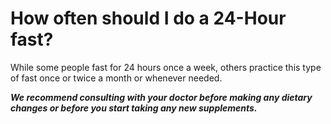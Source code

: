 # How often should I do a 24-Hour fast?

While some people fast for 24 hours once a week, others practice this type of fast once or twice a month or whenever needed.  

***We recommend consulting with your doctor before making any dietary changes or before you start taking any new supplements.***